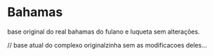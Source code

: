 # Bahamas
 base original do real bahamas do fulano e luqueta sem alterações.

// base atual do complexo originalzinha sem as modificacoes deles... 
